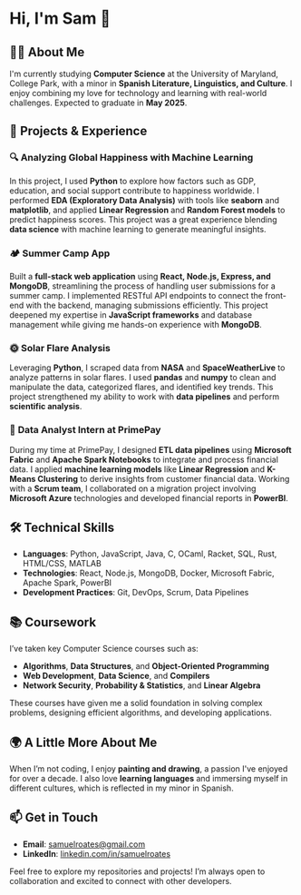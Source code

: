 # Hi, I'm Sam 👋  

## 👨‍💻 About Me  
I'm currently studying **Computer Science** at the University of Maryland, College Park, with a minor in **Spanish Literature, Linguistics, and Culture**. I enjoy combining my love for technology and learning with real-world challenges. Expected to graduate in **May 2025**.

## 🚀 Projects & Experience  
### 🔍 **Analyzing Global Happiness with Machine Learning**  
In this project, I used **Python** to explore how factors such as GDP, education, and social support contribute to happiness worldwide. I performed **EDA (Exploratory Data Analysis)** with tools like **seaborn** and **matplotlib**, and applied **Linear Regression** and **Random Forest models** to predict happiness scores. This project was a great experience blending **data science** with machine learning to generate meaningful insights.

### 🏕 **Summer Camp App**  
Built a **full-stack web application** using **React, Node.js, Express, and MongoDB**, streamlining the process of handling user submissions for a summer camp. I implemented RESTful API endpoints to connect the front-end with the backend, managing submissions efficiently. This project deepened my expertise in **JavaScript frameworks** and database management while giving me hands-on experience with **MongoDB**.

### 🌞 **Solar Flare Analysis**  
Leveraging **Python**, I scraped data from **NASA** and **SpaceWeatherLive** to analyze patterns in solar flares. I used **pandas** and **numpy** to clean and manipulate the data, categorized flares, and identified key trends. This project strengthened my ability to work with **data pipelines** and perform **scientific analysis**.

### 💼 **Data Analyst Intern at PrimePay**  
During my time at PrimePay, I designed **ETL data pipelines** using **Microsoft Fabric** and **Apache Spark Notebooks** to integrate and process financial data. I applied **machine learning models** like **Linear Regression** and **K-Means Clustering** to derive insights from customer financial data. Working with a **Scrum team**, I collaborated on a migration project involving **Microsoft Azure** technologies and developed financial reports in **PowerBI**.  

## 🛠 Technical Skills  
- **Languages**: Python, JavaScript, Java, C, OCaml, Racket, SQL, Rust, HTML/CSS, MATLAB  
- **Technologies**: React, Node.js, MongoDB, Docker, Microsoft Fabric, Apache Spark, PowerBI  
- **Development Practices**: Git, DevOps, Scrum, Data Pipelines  

## 📚 Coursework  
I’ve taken key Computer Science courses such as:  
- **Algorithms**, **Data Structures**, and **Object-Oriented Programming**  
- **Web Development**, **Data Science**, and **Compilers**  
- **Network Security**, **Probability & Statistics**, and **Linear Algebra**  

These courses have given me a solid foundation in solving complex problems, designing efficient algorithms, and developing applications.

## 🌍 A Little More About Me  
When I’m not coding, I enjoy **painting and drawing**, a passion I've enjoyed for over a decade. I also love **learning languages** and immersing myself in different cultures, which is reflected in my minor in Spanish.  

## 📫 Get in Touch  
- **Email**: samuelroates@gmail.com  
- **LinkedIn**: [linkedin.com/in/samuelroates](https://linkedin.com/in/samuelroates)  

Feel free to explore my repositories and projects! I’m always open to collaboration and excited to connect with other developers.

<!--
**sroates/sroates** is a ✨ _special_ ✨ repository because its `README.md` (this file) appears on your GitHub profile.

Here are some ideas to get you started:

- 🔭 I’m currently working on ...
- 🌱 I’m currently learning ...
- 👯 I’m looking to collaborate on ...
- 🤔 I’m looking for help with ...
- 💬 Ask me about ...
- 📫 How to reach me: ...
- 😄 Pronouns: ...
- ⚡ Fun fact: ...
-->
